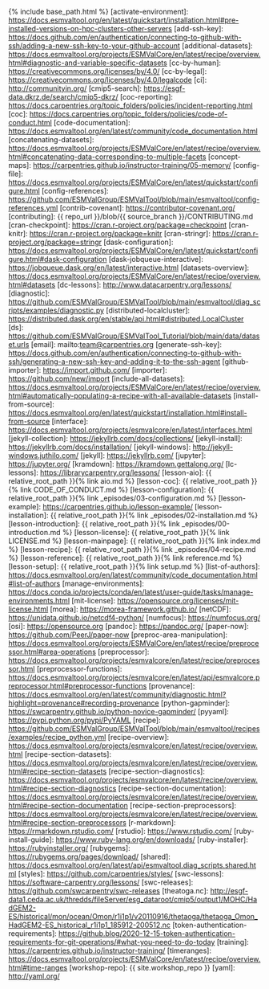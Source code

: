 {% include base_path.html %}
[activate-environment]: https://docs.esmvaltool.org/en/latest/quickstart/installation.html#pre-installed-versions-on-hpc-clusters-other-servers
[add-ssh-key]: https://docs.github.com/en/authentication/connecting-to-github-with-ssh/adding-a-new-ssh-key-to-your-github-account
[additional-datasets]: https://docs.esmvaltool.org/projects/ESMValCore/en/latest/recipe/overview.html#diagnostic-and-variable-specific-datasets
[cc-by-human]: https://creativecommons.org/licenses/by/4.0/
[cc-by-legal]: https://creativecommons.org/licenses/by/4.0/legalcode
[ci]: http://communityin.org/
[cmip5-search]: https://esgf-data.dkrz.de/search/cmip5-dkrz/
[coc-reporting]: https://docs.carpentries.org/topic_folders/policies/incident-reporting.html
[coc]: https://docs.carpentries.org/topic_folders/policies/code-of-conduct.html
[code-documentation]: https://docs.esmvaltool.org/en/latest/community/code_documentation.html
[concatenating-datasets]: https://docs.esmvaltool.org/projects/ESMValCore/en/latest/recipe/overview.html#concatenating-data-corresponding-to-multiple-facets
[concept-maps]: https://carpentries.github.io/instructor-training/05-memory/
[config-file]: https://docs.esmvaltool.org/projects/ESMValCore/en/latest/quickstart/configure.html
[config-references]: https://github.com/ESMValGroup/ESMValTool/blob/main/esmvaltool/config-references.yml
[contrib-covenant]: https://contributor-covenant.org/
[contributing]: {{ repo_url }}/blob/{{ source_branch }}/CONTRIBUTING.md
[cran-checkpoint]: https://cran.r-project.org/package=checkpoint
[cran-knitr]: https://cran.r-project.org/package=knitr
[cran-stringr]: https://cran.r-project.org/package=stringr
[dask-configuration]: https://docs.esmvaltool.org/projects/ESMValCore/en/latest/quickstart/configure.html#dask-configuration
[dask-jobqueue-interactive]: https://jobqueue.dask.org/en/latest/interactive.html
[datasets-overview]: https://docs.esmvaltool.org/projects/ESMValCore/en/latest/recipe/overview.html#datasets
[dc-lessons]: http://www.datacarpentry.org/lessons/
[diagnostic]: https://github.com/ESMValGroup/ESMValTool/blob/main/esmvaltool/diag_scripts/examples/diagnostic.py
[distributed-localcluster]: https://distributed.dask.org/en/stable/api.html#distributed.LocalCluster
[ds]: https://github.com/ESMValGroup/ESMValTool_Tutorial/blob/main/data/dataset.urls
[email]: mailto:team@carpentries.org
[generate-ssh-key]: https://docs.github.com/en/authentication/connecting-to-github-with-ssh/generating-a-new-ssh-key-and-adding-it-to-the-ssh-agent
[github-importer]: https://import.github.com/
[importer]: https://github.com/new/import
[include-all-datasets]: https://docs.esmvaltool.org/projects/ESMValCore/en/latest/recipe/overview.html#automatically-populating-a-recipe-with-all-available-datasets
[install-from-source]: https://docs.esmvaltool.org/en/latest/quickstart/installation.html#install-from-source
[interface]: https://docs.esmvaltool.org/projects/esmvalcore/en/latest/interfaces.html
[jekyll-collection]: https://jekyllrb.com/docs/collections/
[jekyll-install]: https://jekyllrb.com/docs/installation/
[jekyll-windows]: http://jekyll-windows.juthilo.com/
[jekyll]: https://jekyllrb.com/
[jupyter]: https://jupyter.org/
[kramdown]: https://kramdown.gettalong.org/
[lc-lessons]: https://librarycarpentry.org/lessons/
[lesson-aio]: {{ relative_root_path }}{% link aio.md %}
[lesson-coc]: {{ relative_root_path }}{% link CODE_OF_CONDUCT.md %}
[lesson-configuration]: {{ relative_root_path }}{% link _episodes/03-configuration.md %}
[lesson-example]: https://carpentries.github.io/lesson-example/
[lesson-installation]: {{ relative_root_path }}{% link _episodes/02-installation.md %}
[lesson-introduction]: {{ relative_root_path }}{% link _episodes/00-introduction.md %}
[lesson-license]: {{ relative_root_path }}{% link LICENSE.md %}
[lesson-mainpage]: {{ relative_root_path }}{% link index.md %}
[lesson-recipe]: {{ relative_root_path }}{% link _episodes/04-recipe.md %}
[lesson-reference]: {{ relative_root_path }}{% link reference.md %}
[lesson-setup]: {{ relative_root_path }}{% link setup.md %}
[list-of-authors]: https://docs.esmvaltool.org/en/latest/community/code_documentation.html#list-of-authors
[manage-environments]: https://docs.conda.io/projects/conda/en/latest/user-guide/tasks/manage-environments.html
[mit-license]: https://opensource.org/licenses/mit-license.html
[morea]: https://morea-framework.github.io/
[netCDF]: https://unidata.github.io/netcdf4-python/
[numfocus]: https://numfocus.org/
[osi]: https://opensource.org
[pandoc]: https://pandoc.org/
[paper-now]: https://github.com/PeerJ/paper-now
[preproc-area-manipulation]: https://docs.esmvaltool.org/projects/ESMValCore/en/latest/recipe/preprocessor.html#area-operations
[preprocessor]: https://docs.esmvaltool.org/projects/esmvalcore/en/latest/recipe/preprocessor.html 
[preprocessor-functions]: https://docs.esmvaltool.org/projects/esmvalcore/en/latest/api/esmvalcore.preprocessor.html#preprocessor-functions
[provenance]: https://docs.esmvaltool.org/en/latest/community/diagnostic.html?highlight=provenance#recording-provenance
[python-gapminder]: https://swcarpentry.github.io/python-novice-gapminder/
[pyyaml]: https://pypi.python.org/pypi/PyYAML
[recipe]: https://github.com/ESMValGroup/ESMValTool/blob/main/esmvaltool/recipes/examples/recipe_python.yml
[recipe-overview]: https://docs.esmvaltool.org/projects/esmvalcore/en/latest/recipe/overview.html
[recipe-section-datasets]: https://docs.esmvaltool.org/projects/esmvalcore/en/latest/recipe/overview.html#recipe-section-datasets
[recipe-section-diagnostics]: https://docs.esmvaltool.org/projects/esmvalcore/en/latest/recipe/overview.html#recipe-section-diagnostics
[recipe-section-documentation]: https://docs.esmvaltool.org/projects/esmvalcore/en/latest/recipe/overview.html#recipe-section-documentation
[recipe-section-preprocessors]: https://docs.esmvaltool.org/projects/esmvalcore/en/latest/recipe/overview.html#recipe-section-preprocessors
[r-markdown]: https://rmarkdown.rstudio.com/
[rstudio]: https://www.rstudio.com/
[ruby-install-guide]: https://www.ruby-lang.org/en/downloads/
[ruby-installer]: https://rubyinstaller.org/
[rubygems]: https://rubygems.org/pages/download/
[shared]: https://docs.esmvaltool.org/en/latest/api/esmvaltool.diag_scripts.shared.html
[styles]: https://github.com/carpentries/styles/
[swc-lessons]: https://software-carpentry.org/lessons/
[swc-releases]: https://github.com/swcarpentry/swc-releases
[theatoga.nc]: http://esgf-data1.ceda.ac.uk/thredds/fileServer/esg_dataroot/cmip5/output1/MOHC/HadGEM2-ES/historical/mon/ocean/Omon/r1i1p1/v20110916/thetaoga/thetaoga_Omon_HadGEM2-ES_historical_r1i1p1_185912-200512.nc
[token-authentication-requirements]: https://github.blog/2020-12-15-token-authentication-requirements-for-git-operations/#what-you-need-to-do-today
[training]: https://carpentries.github.io/instructor-training/
[timeranges]: https://docs.esmvaltool.org/projects/ESMValCore/en/latest/recipe/overview.html#time-ranges
[workshop-repo]: {{ site.workshop_repo }}
[yaml]: http://yaml.org/
